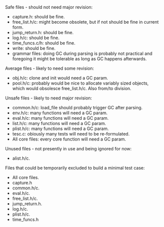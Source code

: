 Safe files - should not need major revision:
- capture.h: should be fine.
- free_list.h/c: might become obsolete, but if not should be fine in current form.
- jump_return.h: should be fine.
- log.h/c: should be fine.
- time_funcs.c/h: should be fine.
- write: should be fine.
- grammar files: doing GC during parsing is probably not practical and foregoing it might be tolerable as long as GC happens afterwards.

Average files - likely to need some revision:
- obj.h/c: clone and init would need a GC param.
- pool.h/c: probably would be nice to allocate variably sized objects, which would obsolesce free_list.h/c. Also from/to division.

Unsafe files - likely to need major revision:
- common.h/c: load_file should probably trigger GC after parsing.
- env.h/c: many functions will need a GC param.
- eval.h/c: many functions will need a GC param.
- list.h/c: many functions will need a GC param.
- plist.h/c: many functions will need a GC param.
- tesc.c: obiously many tests will need to be re-formulated.
- All core files: every core function will need a GC param.

Unused files - not presently in use and being ignored for now:
- alist.h/c.

Files that could be temporarily excluded to build a minimal test case:
- All core files.
- capture.h
- common.h/c.
- eval.h/c.
- free_list.h/c.
- jump_return.h.
- log.h/c.
- plist.h/c.
- time_funcs.h

